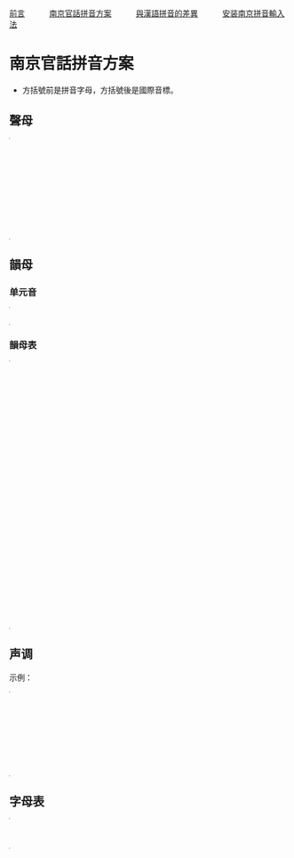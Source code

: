 <tr>
<td><a style="margin-right: 40px;" href="https://uliloewi.github.io/LangJinPinIn/CiwnIwn">前言</a></td>
<td ><a style="margin-right: 40px;" href="https://uliloewi.github.io/LangJinPinIn/PinInFangAng">南京官話拼音方案</a></td>
<td ><a style="margin-right: 40px;" href="https://uliloewi.github.io/LangJinPinIn/LinIwnChaI">與漢語拼音的差異</a></td>
<td ><a style="margin-right: 40px;" href="https://uliloewi.github.io/LangJinPinIn/angzhuangfa">安装南京拼音輸入法</a></td>
</tr>





# 南京官話拼音方案

- 方括號前是拼音字母，方括號後是國際音標。

## 聲母

<table style="width:1px; white-space:nowrap; text-align:center;">
  <tr>
    <td><span>b [p]</span> 把</td>
    <td><span>p [pʰ]</span> 怕</td>
    <td><span>m [m]</span> 麻</td>
    <td><span>f [f]</span> 法</td>
  </tr>
  <tr>
    <td><span>d [t]</span> 大</td>
    <td><span>t [tʰ]</span> 他</td>
    <td><span>l [l]</span> 拉</td>
    <td></td>
  </tr>
  <tr>
    <td><span>g [k]</span> 嘎</td>
    <td><span>k [kʰ]</span> 卡</td>
    <td><span>h [h]</span> 哈</td>
    <td></td>
  </tr>
  <tr>
    <td><span>j [tɕ]</span> 家</td>
    <td><span>q [tɕʰ]</span> 掐</td>
    <td><span>x [ɕ]</span> 夏</td>
    <td></td>
  </tr>
  <tr>
    <td><span>z [ts]</span> 砸</td>
    <td><span>c [tsʰ]</span> 擦</td>
    <td><span>s [s]</span> 撒</td>
    <td></td>
  </tr>
  <tr>
    <td><span>zh [ʈʂ]</span> 渣</td>
    <td><span>ch [ʈʂʰ]</span> 差</td>
    <td><span>sh [ʂ]</span> 沙</td>
    <td><span>r [ʐ]</span> 日</td>
  </tr>
</table>

## 韻母

### 单元音

<table style="width:1px; white-space:nowrap; text-align:center;">
  <tr>
    <td><span>a [a]</span>  啊</td>
	<td><span>ä [ɛ]</span>  哎</td>
	<td><span>e [e]</span>  車的韻母</td>
    <td><span>i [i]</span>  衣</td>
	<td><span>ao [ɔ]</span>  奧</td>
	<td><span>o [o]</span>  我</td>
    <td><span>u [u]</span>  污</td>
	<td><span>ü [y]</span>  雨</td>
    <td><span>y [ɿ]</span>  思的韻母</td>
    <td><span>r [ʅ]</span>  日</td>
  </tr>
</table>

### 韻母表

<table style="width:1px; white-space:nowrap; text-align:center;">
  <tr>  
	<td></td>
    <td>	
		<span>i [i]</span>  衣
	</td>
    <td>
      <span>u [u]</span>  污
	</td>
    <td>
      <span>ü [y]</span>  雨 
    </td>	
  </tr>
  <tr>
    <td><span>a [a]</span>  啊</td>
    <td>
      <span>ia [ia]</span> 丫
	</td>
    <td>
      <span>ua [ua]</span> 哇  
    </td>
	<td></td>
  </tr>
  <tr>
    <td>
		<span>ä [ɛ]</span>  哎
	</td>
    <td>
      <span>iä [iɛ]</span> 也
	</td>
    <td>
      <span>uä [uɛ]</span> 外	  
    </td>
	<td>      
	  <span>üä [uɛ]</span> 月	  
    </td>
  </tr>
  
  <tr>
    <td>
		<span>e [e]</span>  車的韻母
	</td>
    <td></td>
    <td></td>
	<td></td>
  </tr>
  <tr>
    <td>
		<span>ei [ei]</span> 眉的韻母
	</td>
    <td></td>
    <td>
      <span>uei [uei]</span> 威	  
    </td>
	<td></td>
  </tr>
  <tr>
    <td>	
		<span>ao [ɔ]</span>  奧	
	</td>
    <td>
		<span>iao [iɔ]</span> 腰	  	
	</td>
    <td></td>
	<td></td>
  </tr>
  
  <tr>
    <td>		
		<span>ou [əɯ]</span> 歐
	</td>
    <td>
		<span>iou [iəɯ]</span> 由	  	
	</td>
    <td></td>
	<td></td>
  </tr>
  <tr>
    <td>
		<span>o [o]</span>  我
	</td>
    <td>
		<span>io [io]</span> 岳	  	
	</td>
    <td></td>
	<td></td>
  </tr>
  <tr>
    <td><span>ang [ã]</span> 安	  	</td>
    <td>
		<span>iang [iã]</span> 央	  	
	</td>
    <td>
		<span>uang [uã]</span> 完	  	
	</td>
	<td></td>
  </tr>
  <tr>
    <td><span>än [ɛ̃]</span> 限的韻母	  	</td>
    <td>
		<span>iän [iɛ̃]</span> 淹	  	
	</td>
    <td></td>
	<td>
	<span>üän [yɛ̃]</span> 冤	  	
	</td>
  </tr>
  <tr>
    <td>
		<span>in [ĩ]</span> 音	  	
	</td>
    <td>
	</td>
    <td></td>
	<td>
		<span>üin [yĩ]</span> 云
	</td>
  </tr>
  <tr>
    <td>
		<span>ong [õ]</span> 嗡	  
	</td>
    <td>
		<span>iong [iõ]</span> 容
	</td>
    <td></td>
	<td>		
	</td>
  </tr>
  <tr>
    <td>
		<span>en [ə̃ ]</span> 恩	  	
	</td>
    <td></td>
    <td>
		<span>uen [uə̃ ]</span> 文
	</td>
	<td>		
	</td>
  </tr>
  <tr>
    <td>		
		<span>er [ɚ]</span>  而	  
	</td>
    <td></td>
    <td></td>
	<td></td>
  </tr>
  <tr>
    <td>		
		<span>y [ɿ]</span>  思的韻母	    	
	</td>
    <td></td>
    <td></td>
	<td></td>
  </tr>
  <tr>
    <td>
		<span>r [ʅ]</span>  日
	</td>
    <td></td>
    <td></td>
	<td></td>
  </tr>
</table>

## 声调

示例：

<table style="width:1px; white-space:nowrap; text-align:center;">
  <tr>
	<td>調名</td>
    <td><span>陰平</span></td>
	<td><span>陽平</span></td>
    <td><span>上</span></td>
    <td><span>去</span></td>
    <td><span>入</span></td>
  </tr>
  <tr>
	<td>調值</td>
    <td><span>31[˧˩]</span></td>
	<td><span>13[˩˧]</span></td>
    <td><span>212[˨˩˨]</span></td>
    <td><span>44[˦˦]</span></td>
    <td><span>5[˥]</span></td>
  </tr>
  <tr>
	<td>例字組一</td>
    <td><span>i¹</span> 衣</td>
    <td><span>i²</span> 移</td>
    <td><span>i³</span> 已</td>
    <td><span>i⁴</span> 意</td>
	<td><span>i⁵</span> 一</td>
  </tr>  
  <tr>
    <td>例字組二</td>
    <td><span>shr¹</span> 詩</td>
    <td><span>shr²</span> 時</td>
    <td><span>shr³</span> 使</td>
    <td><span>shr⁴</span> 是</td>
	<td><span>shr⁵</span> 十</td>
  </tr>
  <tr>
    <td>例字組三</td>
    <td><span>cä¹</span> 猜</td>
    <td><span>cä²</span> 才</td>
    <td><span>cä³</span> 踩</td>
    <td><span>cä⁴</span> 菜</td>
	<td><span>cä⁵</span> 測</td>
  </tr>
</table>

## 字母表


<table style="width:1px; white-space:nowrap; text-align:center;">
  <tr>
	<td>Aa</td>
    <td>Ää</td>
	<td>Bb</td>
    <td>Cc</td>
    <td>Dd</td>
    <td>Ee</td>
	<td>Ff</td>
	<td>Gg</td>
    <td>Hh</td>
	<td>Ii</td>
    <td>Jj</td>
    <td>Kk</td>
    <td>Ll</td>
  </tr>
  <tr>  
	<td>Mm</td>
	<td>Nn</td>
    <td>Oo</td>
	<td>Pp</td>
    <td>Qq</td>
    <td>Rr</td>
    <td>Ss</td>
	<td>Tt</td>
    <td>Uu</td>
	<td>Üü</td>
    <td>Xx</td>
    <td>Yy</td>
    <td>Zz</td>
  </tr>  
</table>
